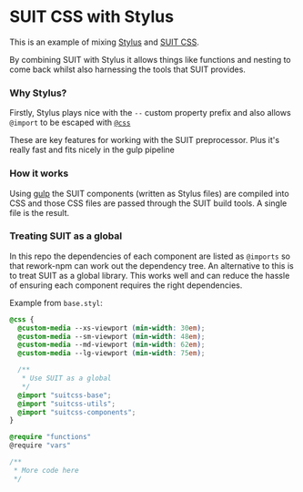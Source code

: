 # SUIT CSS with Stylus

This is an example of mixing [Stylus](http://learnboost.github.io/stylus) and [SUIT CSS](https://github.com/suitcss/suit).

By combining SUIT with Stylus it allows things like functions and nesting to come back whilst also harnessing the tools that SUIT provides.

### Why Stylus?

Firstly, Stylus plays nice with the `--` custom property prefix and also allows `@import` to be escaped with [`@css`](http://learnboost.github.io/stylus/docs/literal.html)

These are key features for working with the SUIT preprocessor. Plus it's really fast and fits nicely in the gulp pipeline

### How it works

Using [gulp](gulpjs.com) the SUIT components (written as Stylus files) are compiled into CSS and those CSS files are passed through the SUIT build tools. A single file is the result.

### Treating SUIT as a global

In this repo the dependencies of each component are listed as `@imports` so that rework-npm can work out the dependency tree. An alternative to this is to treat SUIT as a global library. This works well and can reduce the hassle of ensuring each component requires the right dependencies.

Example from `base.styl`:

``` css
@css {
  @custom-media --xs-viewport (min-width: 30em);
  @custom-media --sm-viewport (min-width: 48em);
  @custom-media --md-viewport (min-width: 62em);
  @custom-media --lg-viewport (min-width: 75em);

  /**
   * Use SUIT as a global 
   */
  @import "suitcss-base";
  @import "suitcss-utils";
  @import "suitcss-components";
}

@require "functions"
@require "vars"

/**
 * More code here
 */
```